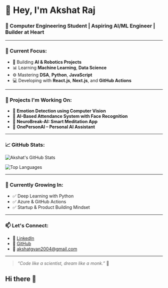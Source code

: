 # 👋 Hey, I'm Akshat Raj

### 🧠 Computer Engineering Student | Aspiring AI/ML Engineer | Builder at Heart

---

### 🔭 Current Focus:
- 🤖 Building **AI & Robotics Projects**
- 📊 Learning **Machine Learning**, **Data Science**
- ⚙️ Mastering **DSA**, **Python**, **JavaScript**
- 💻 Developing with **React.js**, **Next.js**, and **GitHub Actions**

---

### 🚀 Projects I'm Working On:
- 🧠 **Emotion Detection using Computer Vision**
- 🤖 **AI-Based Attendance System with Face Recognition**
- 🧠 **NeuroBreak-AI: Smart Meditation App**
- 📱 **OnePersonAI – Personal AI Assistant**

---

### 📈 GitHub Stats:
![Akshat's GitHub Stats](https://github-readme-stats.vercel.app/api?username=AkshatRaj00&show_icons=true&theme=tokyonight)

![Top Languages](https://github-readme-stats.vercel.app/api/top-langs/?username=AkshatRaj00&layout=compact&theme=tokyonight)

---

### 🌱 Currently Growing In:
- ✅ Deep Learning with Python
- ✅ Azure & GitHub Actions
- ✅ Startup & Product Building Mindset

---

### 📫 Let's Connect:
- 💼 [LinkedIn](https://www.linkedin.com/in/akshat-raj-73ba41233)
- 🧠 [GitHub](https://github.com/AkshatRaj00)
- 📧 akshatgyan2004@gmail.com

---

> *“Code like a scientist, dream like a monk.”* 🌿




## Hi there 👋

<!--
**AkshatRaj00/AkshatRaj00** is a ✨ _special_ ✨ repository because its `README.md` (this file) appears on your GitHub profile.

Here are some ideas to get you started:

- 🔭 I’m currently working on ...
- 🌱 I’m currently learning ...
- 👯 I’m looking to collaborate on ...
- 🤔 I’m looking for help with ...
- 💬 Ask me about ...
- 📫 How to reach me: ...
- 😄 Pronouns: ...
- ⚡ Fun fact: ...
-->
